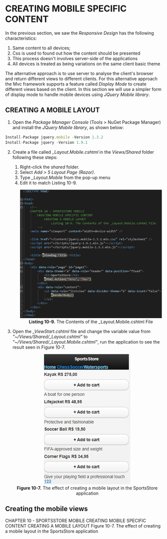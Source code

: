 # CREATING MOBILE SPECIFIC CONTENT

In the previous section, we saw the *Responsive Design* has the following characteristics:  
1. Same content to all devices;
2. Css is used to found out how the content should be presented
3. This process doesn't involves server-side of the applications
4. All devices is treated as being variations on the same client basic theme

The alternative approach is to use server to analyse the client's browser and return different views to different clients. For this alternative approach the Mvc framework supports a feature called *Display Mode* to create different views based on the client. In this section we will use a simpler form of display mode to handle mobile devices using *JQuery Mobile library*.

## CREATING A MOBILE LAYOUT
1. Open the *Package Manager Console* (Tools > NuGet Package Manager) and install the *JQuery Mobile library*, as shown below:
```js
Install-Package jquery.mobile -Version 1.3.2
Install-Package jquery -Version 1.9.1
```

2. Create a file called *_Layout.Mobile.cshtml* in the *Views/Shared* folder following these steps:
	1. Right-click the *shared* folder.
	2. Select *Add > 5 Layout Page (Razor)*.
	3. Type *_Layout.Mobile* from the pop-up menu
	4. Edit it to match Listing 10-9.  
		<p align="center">
			<img src="ch10-Pictures/Listing 10-9.png" /><br />
			<b>Listing 10-9.</b> The Contents of the _Layout.Mobile.cshtml File
		</p>

3. Open the *_ViewStart.cshtml* file and change the variable value from *"~/Views/Shared/_Layout.cshtml"* to *"~/Views/Shared/_Layout.Mobile.cshtml"*, run the application to see the result seen in Figure 10-7.
		<p align="center">
			<img src="ch10-Pictures/Figure 10-7.png" /><br />
			<b>Figure 10-7.</b> The effect of creating a mobile layout in the SportsStore application
		</p>

## Creating the mobile views

CHAPTER 10 - SPORTSSTORE MOBILE
	CREATING MOBILE SPECIFIC CONTENT
		CREATING A MOBILE LAYOUT
			Figure 10-7. The effect of creating a mobile layout in the SportsStore application